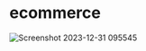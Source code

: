 # ecommerce
![Screenshot 2023-12-31 095545](https://github.com/navitha2255/ecommerce/assets/149859880/2180da39-a48d-4ac3-aeb4-6d2806a416c1)

